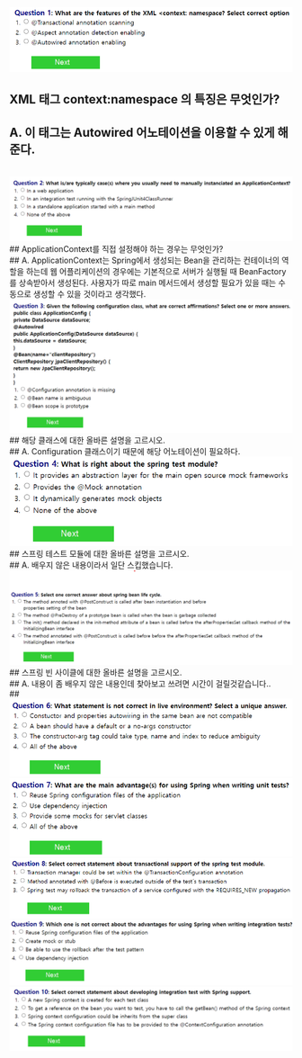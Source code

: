 <img src="problem/1.png" />

## XML 태그 context:namespace 의 특징은 무엇인가? <br>

## A. 이 태그는 Autowired 어노테이션을 이용할 수 있게 해준다. <br>

<br>
<img src="problem/2.png" />

<br>
## ApplicationContext를 직접 설정해야 하는 경우는 무엇인가?

<br>
## A. 
ApplicationContext는 Spring에서 생성되는 Bean을 관리하는 컨테이너의 역할을 하는데
웹 어플리케이션의 경우에는 기본적으로 서버가 실행될 때 BeanFactory를 상속받아서 생성된다.
사용자가 따로 main 메서드에서 생성할 필요가 있을 때는 수동으로 생성할 수 있을 것이라고 생각했다.

<br>
<img src="problem/3.png" />

<br>
## 해당 클래스에 대한 올바른 설명을 고르시오.
<br>
## A. Configuration 클래스이기 때문에 해당 어노테이션이 필요하다.

<br>
<img src="problem/4.png" />
<br>
## 스프링 테스트 모듈에 대한 올바른 설명을 고르시오.
<br>
## A. 배우지 않은 내용이라서 일단 스킵했습니다.

<br>
<img src="problem/5.png" />
<br>
## 스프링 빈 사이클에 대한 올바른 설명을 고르시오.
<br>
## A. 내용이 좀 배우지 않은 내용인데 찾아보고 쓰려면 시간이 걸릴것같습니다..
<br>
##  

<br>
<img src="problem/6.png" />

<br>
<img src="problem/7.png" />

<br>
<img src="problem/8.png" />

<br>
<img src="problem/9.png" />

<br>
<img src="problem/10.png" />




